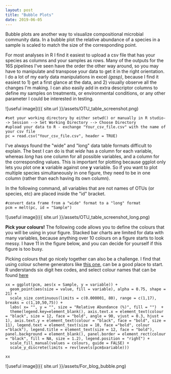 ```yaml
---
layout: post
title: "Bubble Plots"
date: 2019-06-05
---
```



Bubble plots are another way to visualize compositional microbial community data. In a bubble plot the relative abundance of a species in a sample is scaled to match the size of the corresponding point. 


For most analyses in R I find it easiest to upload a csv file that has your species as columns and your samples as rows. Many of the outputs for the 16S pipelines I've seen have the order the other way around, so you may have to manipulate and transpose your data to get it in the right orientation. I do a lot of my early data manipulations in excel <i>(gasp)</i>, because I find it easiest to 1) get a first glance at the data, and 2) visually observe all the changes I'm making. I can also easily add in extra descriptor columns to define my samples on treatments, or environmental conditions, or any other parameter I could be interested in testing. 


![useful image]({{ site.url }}/assets/OTU_table_screenshot.png)

```
#set your working directory by either setwd() or manually in R studio--> Session --> Set Working Directory --> Choose Directory
#upload your data to R - exchange "Your_csv_file.csv" with the name of your csv file
pc = read.csv("Your_csv_file.csv", header = TRUE)

```

I've always found the "wide" and "long" data table formats difficult to explain. The best I can do is that <i> wide </i> has a column for each variable, whereas <i> long </i> has one column for all possible variables, and a column for the corresponding values. This is important for plotting because ggplot only lets you plot one <b>x</b> variable against one <b>y</b> variable. So if you want to plot multiple species simultaneously in one figure, they need to be in one column (rather than each having its own column).  

In the following command, all variables that are not names of OTUs (or species, etc) are placed inside the "id" bracket.  



```
#convert data frame from a "wide" format to a "long" format
pcm = melt(pc, id = "Sample")

```

![useful image]({{ site.url }}/assets/OTU_table_screenshot_long.png)

<b>Pick your colours!</b> The following code allows you to define the colours that you will be using in your figure. Stacked bar charts are limited for data with many variables, because anything over 10 colours on a figure starts to look messy.  I have 11 in the figure below, and you can decide for yourself if this figure is too busy. 

Picking colours that go nicely together can also be a challenge. I find that using colour scheme generators like [this one](https://coolors.co/app), can be a good place to start. R understands six digit hex codes, and select colour names that can be found [here](http://www.stat.columbia.edu/~tzheng/files/Rcolor.pdf) 


```
xx = ggplot(pcm, aes(x = Sample, y = variable)) + 
  geom_point(aes(size = value, fill = variable), alpha = 0.75, shape = 21) + 
  scale_size_continuous(limits = c(0.000001, 80), range = c(1,17), breaks = c(1,10,50,75)) + 
  labs( x= "", y = "", size = "Relative Abundance (%)", fill = "")  + 
  theme(legend.key=element_blank(), axis.text.x = element_text(colour = "black", size = 12, face = "bold", angle = 90, vjust = 0.3, hjust = 1), axis.text.y = element_text(colour = "black", face = "bold", size = 11), legend.text = element_text(size = 10, face ="bold", colour ="black"), legend.title = element_text(size = 12, face = "bold"), panel.background = element_blank(), panel.border = element_rect(colour = "black", fill = NA, size = 1.2), legend.position = "right") +  
  scale_fill_manual(values = colours, guide = FALSE) + 
  scale_y_discrete(limits = rev(levels(pcm$variable))) 

xx
```


![useful image]({{ site.url }}/assets/For_blog_bubble.png)



